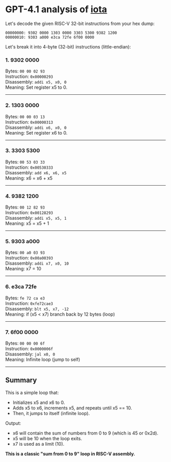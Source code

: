 # GPT-4.1 analysis of [iota](./iota.bin)

Let's decode the given RISC-V 32-bit instructions from your hex dump:

```xxd
00000000: 9302 0000 1303 0000 3303 5300 9382 1200
00000010: 9303 a000 e3ca 72fe 6f00 0000
```

Let's break it into 4-byte (32-bit) instructions (little-endian):

### 1. 9302 0000

Bytes: `00 00 02 93`  
Instruction: `0x00000293`  
Disassembly: `addi x5, x0, 0`  
Meaning: Set register x5 to 0.

---

### 2. 1303 0000

Bytes: `00 00 03 13`  
Instruction: `0x00000313`  
Disassembly: `addi x6, x0, 0`  
Meaning: Set register x6 to 0.

---

### 3. 3303 5300

Bytes: `00 53 03 33`  
Instruction: `0x00530333`  
Disassembly: `add x6, x6, x5`  
Meaning: x6 = x6 + x5

---

### 4. 9382 1200

Bytes: `00 12 82 93`  
Instruction: `0x00128293`  
Disassembly: `addi x5, x5, 1`  
Meaning: x5 = x5 + 1

---

### 5. 9303 a000

Bytes: `00 a0 03 93`  
Instruction: `0x00a00393`  
Disassembly: `addi x7, x0, 10`  
Meaning: x7 = 10

---

### 6. e3ca 72fe

Bytes: `fe 72 ca e3`  
Instruction: `0xfe72cae3`  
Disassembly: `blt x5, x7, -12`  
Meaning: if (x5 < x7) branch back by 12 bytes (loop)

---

### 7. 6f00 0000

Bytes: `00 00 00 6f`  
Instruction: `0x0000006f`  
Disassembly: `jal x0, 0`  
Meaning: Infinite loop (jump to self)

---

## Summary

This is a simple loop that:

- Initializes x5 and x6 to 0.
- Adds x5 to x6, increments x5, and repeats until x5 == 10.
- Then, it jumps to itself (infinite loop).

Output:

- x6 will contain the sum of numbers from 0 to 9 (which is 45 or 0x2d).
- x5 will be 10 when the loop exits.
- x7 is used as a limit (10).

**This is a classic "sum from 0 to 9" loop in RISC-V assembly.**
